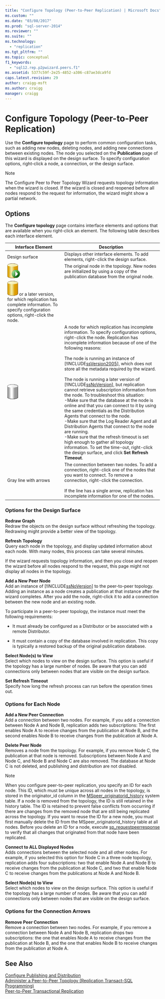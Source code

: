 ```yaml
---
title: "Configure Topology (Peer-to-Peer Replication) | Microsoft Docs"
ms.custom: ""
ms.date: "03/08/2017"
ms.prod: "sql-server-2014"
ms.reviewer: ""
ms.suite: ""
ms.technology: 
  - "replication"
ms.tgt_pltfrm: ""
ms.topic: conceptual
f1_keywords: 
  - "sql12.rep.p2pwizard.peers.f1"
ms.assetid: 5377c59f-2e25-4852-a306-c87ae3dca9fd
caps.latest.revision: 29
author: craigg-msft
ms.author: craigg
manager: craigg
---
```

# Configure Topology (Peer-to-Peer Replication)
  Use the **Configure topology** page to perform common configuration tasks, such as adding new nodes, deleting nodes, and adding new connections between existing nodes. The node you selected on the **Publication** page of this wizard is displayed on the design surface. To specify configuration options, right-click a node, a connection, or the design surface.  
  
> [!NOTE]  
>  The Configure Peer to Peer Topology Wizard requests topology information when the wizard is closed. If the wizard is closed and reopened before all nodes respond to the request for information, the wizard might show a partial network.  
  
## Options  
 The **Configure topology** page contains interface elements and options that are available when you right-click an element. The following table describes each interface element.  
  
|Interface Element|Description|  
|-----------------------|-----------------|  
|Design surface|Displays other interface elements. To add elements, right-click the design surface.|  
|![The first node in a topology](media/p2pwizard-firstnode.gif "The first node in a topology")|The original node in the topology. New nodes are initialized by using a copy of the publication database from the original node.|  
|![A node for which we have complete information](media/p2pwizard-complete.gif "A node for which we have complete information") or a later version, for which replication has complete information. To specify configuration options, right-click the node.|  
|![A node for which we have incomplete information](media/p2pwizard-incomplete.gif "A node for which we have incomplete information")|A node for which replication has incomplete information. To specify configuration options, right-click the node. Replication has incomplete information because of one of the following reasons:<br /><br /> The node is running an instance of [!INCLUDE[ssVersion2005](../../includes/ssversion2005-md.md)], which does not store all the metadata required by the wizard.<br /><br /> The node is running a later version of [!INCLUDE[ssNoVersion](../../includes/ssnoversion-md.md)], but replication cannot retrieve subscription information from the node. To troubleshoot this situation:<br />-Make sure that the database at the node is online and that you can connect to it by using the same credentials as the Distribution Agents that connect to the node.<br />-Make sure that the Log Reader Agent and all Distribution Agents that connect to the node are running.<br />-Make sure that the refresh timeout is set high enough to gather all topology information. To set the time-out, right-click the design surface, and click **Set Refresh Timeout**.|  
|Gray line with arrows|The connection between two nodes. To add a connection, right-click one of the nodes that you want to connect. To remove a connection, right-click the connection.<br /><br /> If the line has a single arrow, replication has incomplete information for one of the nodes.|  
  
### Options for the Design Surface  
 **Redraw Graph**  
 Redraw the objects on the design surface without refreshing the topology. Redrawing might provide a better view of the topology.  
  
 **Refresh Topology**  
 Query each node in the topology, and display updated information about each node. With many nodes, this process can take several minutes.  
  
 If the wizard requests topology information, and then you close and reopen the wizard before all nodes respond to the request, this page might not display all nodes in the topology.  
  
 **Add a New Peer Node**  
 Add an instance of [!INCLUDE[ssNoVersion](../../includes/ssnoversion-md.md)] to the peer-to-peer topology. Adding an instance as a node creates a publication at that instance after the wizard completes. After you add the node, right-click it to add a connection between the new node and an existing node.  
  
 To participate in a peer-to-peer topology, the instance must meet the following requirements:  
  
-   It must already be configured as a Distributor or be associated with a remote Distributor.  
  
-   It must contain a copy of the database involved in replication. This copy is typically a restored backup of the original publication database.  
  
 **Select Node(s) to View**  
 Select which nodes to view on the design surface. This option is useful if the topology has a large number of nodes. Be aware that you can add connections only between nodes that are visible on the design surface.  
  
 **Set Refresh Timeout**  
 Specify how long the refresh process can run before the operation times out.  
  
### Options for Each Node  
 **Add a New Peer Connection**  
 Add a connection between two nodes. For example, if you add a connection between Node A and Node B, replication adds two subscriptions: The first enables Node A to receive changes from the publication at Node B, and the second enables Node B to receive changes from the publication at Node A.  
  
 **Delete Peer Node**  
 Removes a node from the topology. For example, if you remove Node C, the publication at that node is removed. Subscriptions between Node A and Node C, and Node B and Node C are also removed. The database at Node C is not deleted, and publishing and distribution are not disabled.  
  
> [!NOTE]  
>  When you configure peer-to-peer replication, you specify an ID for each node. This ID, which must be unique across all nodes in the topology, is stored in the originator_id column in the [MSpeer_originatorid_history](/sql/relational-databases/system-tables/mspeer-originatorid-history-transact-sql) system table. If a node is removed from the topology, the ID is still retained in the history table. The ID is retained to prevent false conflicts from occurring if there are changes from the removed node that are still being replicated across the topology. If you want to reuse the ID for a new node, you must first manually delete the ID from the MSpeer_originatorid_history table at all nodes. Before you delete an ID for a node, execute [sp_requestpeerresponse](/sql/relational-databases/system-stored-procedures/sp-requestpeerresponse-transact-sql) to verify that all changes that originated from that node have been replicated.  
  
 **Connect to ALL Displayed Nodes**  
 Adds connections between the selected node and all other nodes. For example, if you selected this option for Node C in a three node topology, replication adds four subscriptions: two that enable Node A and Node B to receive changes from the publication at Node C, and two that enable Node C to receive changes from the publications at Node A and Node B.  
  
 **Select Node(s) to View**  
 Select which nodes to view on the design surface. This option is useful if the topology has a large number of nodes. Be aware that you can add connections only between nodes that are visible on the design surface.  
  
### Options for the Connection Arrows  
 **Remove Peer Connection**  
 Remove a connection between two nodes. For example, if you remove a connection between Node A and Node B, replication drops two subscriptions: the one that enables Node A to receive changes from the publication at Node B, and the one that enables Node B to receive changes from the publication at Node A.  
  
## See Also  
 [Configure Publishing and Distribution](configure-publishing-and-distribution.md)   
 [Administer a Peer-to-Peer Topology &#40;Replication Transact-SQL Programming&#41;](administration/administer-a-peer-to-peer-topology-replication-transact-sql-programming.md)   
 [Peer-to-Peer Transactional Replication](transactional/peer-to-peer-transactional-replication.md)  
  
  
